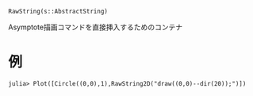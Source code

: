 ```
RawString(s::AbstractString)
```

Asymptote描画コマンドを直接挿入するためのコンテナ

# 例

```julia-repl
julia> Plot([Circle((0,0),1),RawString2D("draw((0,0)--dir(20));")])
```
